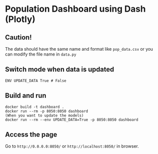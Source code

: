 # Population Dashboard using Dash (Plotly)

## Caution!

The data should have the same name and format like `pop_data.csv`
or you can modify the file name in `data.py`

## Switch mode when data is updated

```
ENV UPDATE_DATA True # False
```

## Build and run

```
docker build -t dashboard .
docker run --rm -p 8050:8050 dashboard
(When you want to update the models)
docker run --rm --env UPDATE_DATA=True -p 8050:8050 dashboard
```

## Access the page

Go to `http://0.0.0.0:8050/` or `http://localhost:8050/` in browser.

